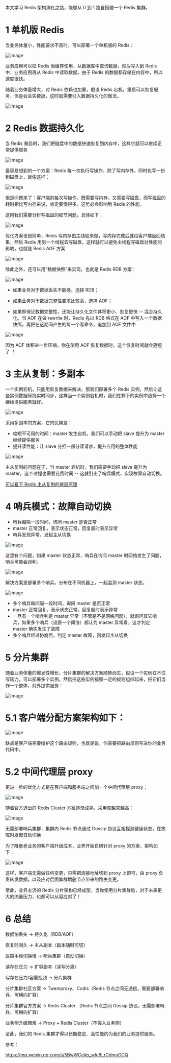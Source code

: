 本文学习 Redis 架构演化之路，能够从 0 到 1 独自搭建一个 Redis 集群。

# 1 单机版 Redis

当业务体量小，性能要求不高时，可以部署一个单机版的 Redis：

![image](https://github.com/kyiree/redis-gpt/assets/64623867/c523282d-c3a4-46ea-a342-3778d8615977)

业务应用可以把 Redis 当缓存使用，从数据库中查询数据，然后写入到 Redis 中，业务应用再从 Redis 中读取数据，由于 Redis 的数据都存储在内存中，所以速度很快。

随着业务体量增大，对 Redis 依赖也加重，假设 Redis 宕机，重启可以恢复服务，但是会丢失数据，这时就需要引入数据持久化的做法。

![image](https://github.com/kyiree/redis-gpt/assets/64623867/afb2df80-263e-42bb-ba99-d0d06f2491e2)

# 2 Redis 数据持久化

当 Redis 重启时，我们把磁盘中的数据快速恢复到内存中，这样它就可以继续正常提供服务

![image](https://github.com/kyiree/redis-gpt/assets/64623867/1dd08c9a-30b5-433d-94d0-4c4a14c7ea80)

最容易想到的一个方案：Redis 每一次执行写操作，除了写内存外，同时也写一份到磁盘上，就像这样：

![image](https://github.com/kyiree/redis-gpt/assets/64623867/9a9ecbe7-f0cb-4557-bf26-61fba19d1a23)

但是问题来了：客户端的每次写操作，既需要写内存，又需要写磁盘，而写磁盘的耗时相比写内存来说，肯定要慢得多，这势必会影响到 Redis 的性能。

这时我们需要分析写磁盘的细节问题，具体如下：

![image](https://github.com/kyiree/redis-gpt/assets/64623867/89647246-c76d-41c2-a7b6-b159743564ac)

优化方案也很简单，Redis 写内存由主线程来做，写内存完成后就给客户端返回结果，然后 Redis 用另一个线程去写磁盘，这样就可以避免主线程写磁盘对性能的影响，也就是 Redis AOF 方案

![image](https://github.com/kyiree/redis-gpt/assets/64623867/6f4a8797-fb02-4c48-9c2f-5e0c76891c61)

除此之外，还可以用"数据快照"来实现，也就是 Redis RDB 方案：

![image](https://github.com/kyiree/redis-gpt/assets/64623867/179884e1-c42f-4236-9bec-ae195f93a4b8)

- 如果业务对于数据丢失不敏感，选择 RDB；

- 如果业务对于数据完整性要求比较高，选择 AOF；

- 如果即保证数据完整性，还能让持久化文件体积更小、恢复更快 -- 混合持久化。当 AOF 在做 rewrite 时，Redis 先以 RDB 格式在 AOF 中写入一个数据快照，再把在这期间产生的每一个写命令，追加到 AOF 文件中

![image](https://github.com/kyiree/redis-gpt/assets/64623867/94bd906e-b539-4e3e-9d9a-37c612453a97)

因为 AOF 体积进一步压缩，你在使用 AOF 恢复数据时，这个恢复时间就会更短了 ！

# 3 主从复制：多副本

一个实例宕机，只能用恢复数据来解决，那我们部署多个 Redis 实例，然后让这些实例数据保持实时同步，这样当一个实例宕机时，我们在剩下的实例中选择一个继续提供服务就好。

![image](https://github.com/kyiree/redis-gpt/assets/64623867/2fc5381d-37e4-41cc-94b9-a27f5685026e)

采用多副本的方案，它的优势是：
- 缩短不可用的时间：master 发生宕机，我们可以手动把 slave 提升为 master 继续提供服务
- 提升读性能：让 slave 分担一部分读请求，提升应用的整体性能

![image](https://github.com/kyiree/redis-gpt/assets/64623867/cb1e349c-2329-453d-8538-8ba0b6db8af6)

主从复制的问题在于，当 master 宕机时，我们需要手动把 slave 提升为 master，这个过程也需要花费时间 -- 这就引出了哨兵模式，实现故障自动切换。

[可以看下 Redis 主从复制的底层原理](https://github.com/kyiree/redis-gpt/blob/unstable/%E9%9D%A2%E8%AF%95%E9%A2%98/Redis%20%E4%B8%BB%E4%BB%8E%E5%A4%8D%E5%88%B6%E5%BA%95%E5%B1%82%E5%8E%9F%E7%90%86.md)

# 4 哨兵模式：故障自动切换

- 哨兵每隔一段时间，询问 master 是否正常
- master 正常回复，表示状态正常，回复超时表示异常
- 哨兵发现异常，发起主从切换

![image](https://github.com/kyiree/redis-gpt/assets/64623867/c8895c3e-6b92-4fd7-94c6-df6cf3bf4f35)

这里有个问题，如果 master 状态正常，哨兵在询问 master 时网络发生了问题，哨兵可能会误判。

![image](https://github.com/kyiree/redis-gpt/assets/64623867/ac66052b-49b7-4a19-9343-238edeaaa476)

解决方案是部署多个哨兵，分布在不同机器上，一起监测 master 状态。

![image](https://github.com/kyiree/redis-gpt/assets/64623867/77d1048b-4308-4bb5-9fe8-79dab1eb9dcf)

- 多个哨兵每间隔一段时间，询问 master 是否正常
- master 正常回复，表示状态正常，回复超时表示异常
- 一旦有一个哨兵判定 master 异常（不管是不是网络问题），就询问其它哨兵，如果多个哨兵（设置一个阈值）都认为 master 异常看，这才判定 master 确实发生了故障
- 多个哨兵经过协商后，判定 master 故障，则发起主从切换

# 5 分片集群

随着业务体量的爆发性增长，分片集群的解决方案顺势而生，假设一个实例扛不住写压力，可以部署多个实例，然后把这些实例按照一定的规则组织起来，把它们当作一个整体，对外提供服务：

![image](https://github.com/kyiree/redis-gpt/assets/64623867/2098dfeb-453a-4a05-bda6-8745ad9223a6)

# 5.1 客户端分配方案架构如下：

![image](https://github.com/kyiree/redis-gpt/assets/64623867/b3d4c0ea-94f1-4da8-ba2c-add4d2a60853)

缺点是客户端需要维护这个路由规则，也就是说，你需要把路由规则写进你的业务代码中。

# 5.2 中间代理层 proxy

更进一步的优化方式是在客户端和服务端之间加一个中间代理层 proxy：

![image](https://github.com/kyiree/redis-gpt/assets/64623867/036b46e3-e355-47e7-8da8-7ad0df9bd245)

随着官方退出的 Redis Cluster 方案逐渐成熟，采用度越来越高：

![image](https://github.com/kyiree/redis-gpt/assets/64623867/82494771-a403-43b6-9615-d2c923f7d1a0)

无需部署哨兵集群，集群内 Redis 节点通过 Gossip 协议互相探测健康状态，在故障时发起自动切换

为了降低老业务的客户端升级成本，业界开始自研针对 proxy 的方案，架构如下：

![image](https://github.com/kyiree/redis-gpt/assets/64623867/b7bc1df5-fc8d-4ae9-9c48-78ecc76cf0b6)

这样，客户端无需做任何变更，只需把连接地址切到 proxy 上即可，由 proxy 负责转发数据，以及应对后面集群增删节点带来的路由变更。

至此，业界主流的 Redis 分片架构已经成型，当你使用分片集群后，对于未来更大的流量压力，也都可以从容应对了！


# 6 总结

数据怕丢失 -> 持久化（RDB/AOF）

恢复时间久 -> 主从副本（副本随时可切）

故障手动切换慢 -> 哨兵集群（自动切换）

读存在压力 -> 扩容副本（读写分离）

写存在压力/容量瓶颈 -> 分片集群

分片集群社区方案 -> Twemproxy、Codis（Redis 节点之间无通信，需要部署哨兵，可横向扩容）

分片集群官方方案 -> Redis Cluster （Redis 节点之间 Gossip 协议，无需部署哨兵，可横向扩容）

业务侧升级困难 -> Proxy + Redis Cluster（不侵入业务侧）

至此，我们的 Redis 集群才得以长期稳定、高性能的为我们的业务提供服务。

参考：

https://mp.weixin.qq.com/s/5BwWCekb_wIu6LrCdmoGCQ
